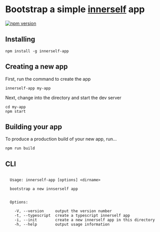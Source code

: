 # Bootstrap a simple [innerself](https://github.com/stasm/innerself) app
[![npm version](https://badge.fury.io/js/innerself-app.svg)](https://badge.fury.io/js/innerself-app)

## Installing

```shell
npm install -g innerself-app
```

## Creating a new app

First, run the command to create the app

```
innerself-app my-app
```

Next, change into the directory and start the dev server

```shell
cd my-app
npm start
```

## Building your app

To produce a production build of your new app, run...

```shell
npm run build
```

## CLI

```

  Usage: innerself-app [options] <dirname>

  bootstrap a new innserself app


  Options:

    -V, --version     output the version number
    -t, --typescript  create a typescript innerself app
    -i, --init        create a new innerself app in this directory
    -h, --help        output usage information
```